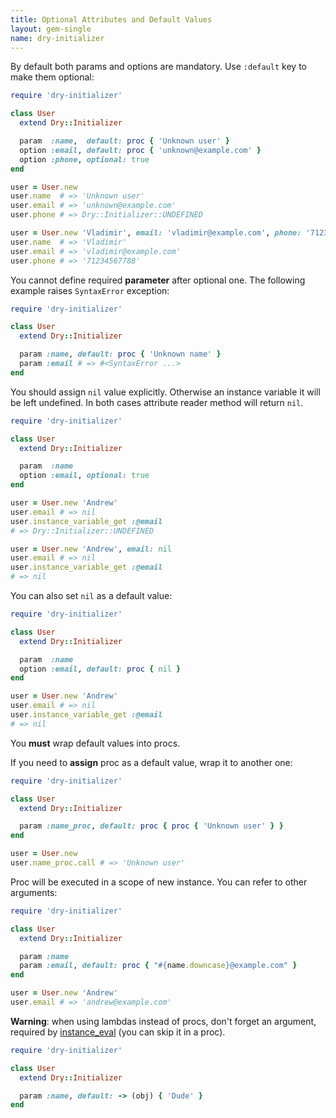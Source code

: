 ```yaml
---
title: Optional Attributes and Default Values
layout: gem-single
name: dry-initializer
---
```


By default both params and options are mandatory. Use `:default` key to make them optional:

```ruby
require 'dry-initializer'

class User
  extend Dry::Initializer

  param  :name,  default: proc { 'Unknown user' }
  option :email, default: proc { 'unknown@example.com' }
  option :phone, optional: true
end

user = User.new
user.name  # => 'Unknown user'
user.email # => 'unknown@example.com'
user.phone # => Dry::Initializer::UNDEFINED

user = User.new 'Vladimir', email: 'vladimir@example.com', phone: '71234567788'
user.name  # => 'Vladimir'
user.email # => 'vladimir@example.com'
user.phone # => '71234567788'
```

You cannot define required **parameter** after optional one. The following example raises `SyntaxError` exception:

```ruby
require 'dry-initializer'

class User
  extend Dry::Initializer

  param :name, default: proc { 'Unknown name' }
  param :email # => #<SyntaxError ...>
end
```

You should assign `nil` value explicitly. Otherwise an instance variable it will be left undefined. In both cases attribute reader method will return `nil`.

```ruby
require 'dry-initializer'

class User
  extend Dry::Initializer

  param  :name
  option :email, optional: true
end

user = User.new 'Andrew'
user.email # => nil
user.instance_variable_get :@email
# => Dry::Initializer::UNDEFINED

user = User.new 'Andrew', email: nil
user.email # => nil
user.instance_variable_get :@email
# => nil
```

You can also set `nil` as a default value:

```ruby
require 'dry-initializer'

class User
  extend Dry::Initializer

  param  :name
  option :email, default: proc { nil }
end

user = User.new 'Andrew'
user.email # => nil
user.instance_variable_get :@email
# => nil
```

You **must** wrap default values into procs.

If you need to **assign** proc as a default value, wrap it to another one:

```ruby
require 'dry-initializer'

class User
  extend Dry::Initializer

  param :name_proc, default: proc { proc { 'Unknown user' } }
end

user = User.new
user.name_proc.call # => 'Unknown user'
```

Proc will be executed in a scope of new instance. You can refer to other arguments:

```ruby
require 'dry-initializer'

class User
  extend Dry::Initializer

  param :name
  param :email, default: proc { "#{name.downcase}@example.com" }
end

user = User.new 'Andrew'
user.email # => 'andrew@example.com'
```

**Warning**: when using lambdas instead of procs, don't forget an argument, required by [instance_eval][instance_eval] (you can skip it in a proc).

```ruby
require 'dry-initializer'

class User
  extend Dry::Initializer

  param :name, default: -> (obj) { 'Dude' }
end
```

[instance_eval]: http://ruby-doc.org/core-2.2.0/BasicObject.html#method-i-instance_eval
